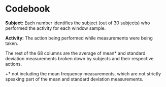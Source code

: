 Codebook
========

**Subject:** Each number identifies the subject (out of 30 subjects) who performed the activity for each window sample.

**Activity:** The action being performed while measurements were being taken.

The rest of the 68 columns are the average of mean* and standard deviation measurements broken down by subjects and their respective actions.

+* not including the mean frequency measurements, which are not strictly speaking part of the mean and standard deviation measurements.